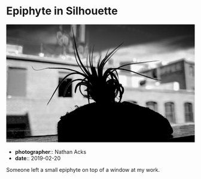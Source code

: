 # Epiphyte in Silhouette

![The silhouette of a small epiphyte](assets/2019-02-20-epiphyte-in-silhouette.webp)

* **photographer**:: Nathan Acks  
* **date**:: 2019-02-20

Someone left a small epiphyte on top of a window at my work.
